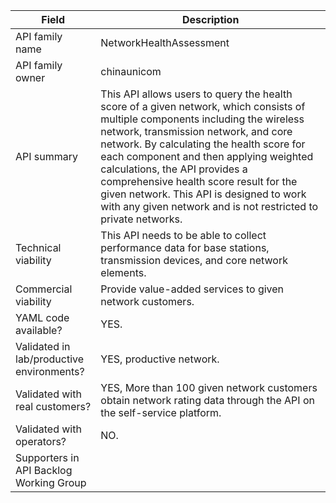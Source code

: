 | Field | Description |
| ---- | ----------- |
| API family name | NetworkHealthAssessment |
| API family owner | chinaunicom |
| API summary | This API allows users to query the health score of a given network, which consists of multiple components including the wireless network, transmission network, and core network. By calculating the health score for each component and then applying weighted calculations, the API provides a comprehensive health score result for the given network. This API is designed to work with any given network and is not restricted to private networks. |
| Technical viability | This API needs to be able to collect performance data for base stations, transmission devices, and core network elements. |
| Commercial viability | Provide value-added services to given network customers. |
| YAML code available? | YES. |
| Validated in lab/productive environments? | YES, productive network. |
| Validated with real customers? | YES, More than 100 given network customers obtain network rating data through the API on the self-service platform. |
| Validated with operators? | NO. |
| Supporters in API Backlog Working Group |  |
